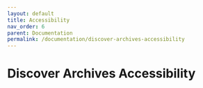 ```yaml
---
layout: default
title: Accessibility
nav_order: 6
parent: Documentation
permalink: /documentation/discover-archives-accessibility
---
```


# Discover Archives Accessibility